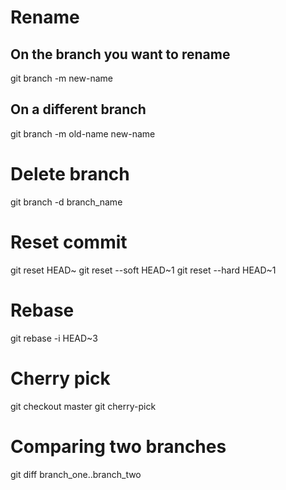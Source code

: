 # Rename
## On the branch you want to rename
git branch -m new-name

## On a different branch
git branch -m old-name new-name

# Delete branch
git branch -d branch_name

# Reset commit
git reset HEAD~
git reset --soft HEAD~1
git reset --hard HEAD~1

# Rebase
git rebase -i HEAD~3

# Cherry pick
git checkout master
git cherry-pick <commit-hash>

# Comparing two branches
git diff branch_one..branch_two

